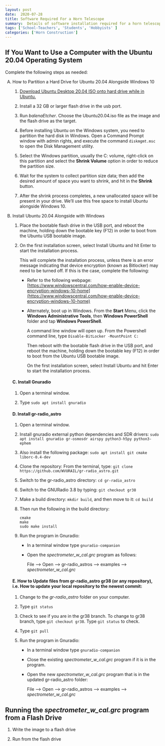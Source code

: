 ```yaml
---
layout: post
date:  2020-07-28
title: Software Required For a Horn Telescope
summary:  Details of software installation required for a horn telescope
tags: ['School-Teachers', 'Students', 'Hobbyists' ]
categories: ['Horn Construction']
---
```


## If You Want to Use a Computer with the Ubuntu 20.04 Operating System

Complete the following steps as needed:

<ol type="A">
  <li>How to Partition a Hard Drive for Ubuntu 20.04 Alongside Windows 10 </li>

   1. [Download Ubuntu Desktop 20.04 ISO onto hard drive while in Ubuntu.](http://releases.ubuntu.com/20.04/)

   2. Install a 32 GB or larger flash drive in the usb port.
      
   3. Run *balenaEtcher*. Choose the Ubuntu20.04.iso file as the image and the flash drive as the target.

   4. Before installing Ubuntu on the Windows system, you need to partition the hard disk in Windows. Open a Command Prompt window with admin rights, and execute the command `diskmgmt.msc` to open the Disk Management utility.

   5. Select the Windows partition, usually the C: volume, right-click on this partition and select the **Shrink Volume** option in order to reduce the partition size.

   6. Wait for the system to collect partition size data; then add the desired amount of space you want to shrink, and hit in the **Shrink** button.
      
   7. After the shrink process completes, a new unallocated space will be present in your drive. We’ll use this free space to install Ubuntu alongside Windows 10.


  <li>Install Ubuntu 20.04 Alongside with Windows</li>

   1. Place the bootable flash drive in the USB port, and reboot the machine, holding down the bootable key (F12) in order to boot from the Ubuntu USB bootable image.

   2. On the first installation screen, select Install Ubuntu and hit Enter to start the installation process.

      This will complete the installation process, unless there is an error message indicating that device encryption (known as Bitlocker) may need to be turned off. If this is the case, complete the following:

      - Refer to the following webpage: [https://www.windowscentral.com/how-enable-device-encryption-windows-10-home](https://www.windowscentral.com/how-enable-device-encryption-windows-10-home)

      - Alternately, boot up in Windows. From the **Start** Menu, click the **Windows Administrative Tools**, then **Windows PowerShell** folder and tap **Windows PowerShell**.
      
        A command line window will open up. From the Powershell command line, type `Disable-BitLocker -MountPoint C:`

        Then reboot with the bootable flash drive in the USB port, and reboot the machine, holding down the bootable key (F12) in order to boot from the Ubuntu USB bootable image.

        On the first installation screen, select Install Ubuntu and hit Enter to start the installation process.


#### C. Install Gnuradio 

   1. Open a terminal window.
      
   2. Type `sudo apt install gnuradio`

 #### D. Install gr-radio_astro 

   1. Open a terminal window.

   2. Install gnuradio external python dependencies and SDR drivers:
      `sudo apt install gnuradio gr-osmosdr airspy python3-h5py python3-ephem`

   3. Also install the following package: `sudo apt install git cmake liborc-0.4-dev`
      
   4. Clone the repository: From the terminal, type: `git clone https://github.com/WVURAIL/gr-radio_astro.git`

   5. Switch to the gr-radio_astro directory: `cd gr-radio_astro`

   6. Switch to the GNURadio 3.8 by typing: `git checkout gr38`

   7. Make a build directory: `mkdir build`, and then move to it: `cd build`  
      
   8. Then run the following in the build directory:

      ```
      cmake
      make
      sudo make install
      ```
      
   9. Run the program in Gnuradio:
         - In a terminal window type `gnuradio-companion`
         - Open the *spectrometer_w_cal.grc* program as follows: 
            
           File --> Open --> gr-radio_astros --> examples --> *spectrometer_w_cal.grc*

#### E. How to Update files from gr-radio_astro gr38 (or any repository), i.e. How to update your local repository to the newest commit:

   1. Change to the *gr-radio_astro* folder on your computer.

   2. Type `git status`
      
   3. Check to see if you are in the gr38 branch. To change to gr38 branch, type `git checkout gr38`. Type `git status` to check. 

   4. Type `git pull`

   5. Run the program in Gnuradio:
      - In a terminal window type `gnuradio-companion`
      - Close the existing *spectrometer_w_cal.grc* program if it is in the program.
      - Open the new *spectrometer_w_cal.grc* program that is in the updated gr-radio_astro folder: 
            
         File --> Open --> gr-radio_astros --> examples --> *spectrometer_w_cal.grc*
     
</ol>

## Running the *spectrometer_w_cal.grc* program from a Flash Drive

   1. Write the image to a flash drive

   2. Run from the flash drive
